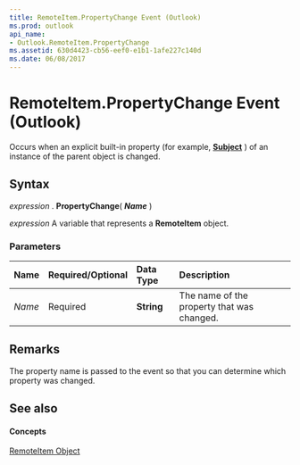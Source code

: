 ```yaml
---
title: RemoteItem.PropertyChange Event (Outlook)
ms.prod: outlook
api_name:
- Outlook.RemoteItem.PropertyChange
ms.assetid: 630d4423-cb56-eef0-e1b1-1afe227c140d
ms.date: 06/08/2017
---
```



# RemoteItem.PropertyChange Event (Outlook)

Occurs when an explicit built-in property (for example,  **[Subject](Outlook.AppointmentItem.Subject.md)** ) of an instance of the parent object is changed.


## Syntax

 _expression_ . **PropertyChange**( **_Name_** )

 _expression_ A variable that represents a **RemoteItem** object.


### Parameters



|**Name**|**Required/Optional**|**Data Type**|**Description**|
|:-----|:-----|:-----|:-----|
| _Name_|Required| **String**|The name of the property that was changed.|

## Remarks

The property name is passed to the event so that you can determine which property was changed.


## See also


#### Concepts


[RemoteItem Object](Outlook.RemoteItem.md)


